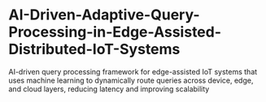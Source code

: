 # AI-Driven-Adaptive-Query-Processing-in-Edge-Assisted-Distributed-IoT-Systems
AI-driven query processing framework for edge-assisted IoT systems that uses machine learning to dynamically route queries across device, edge, and cloud layers, reducing latency and improving scalability
